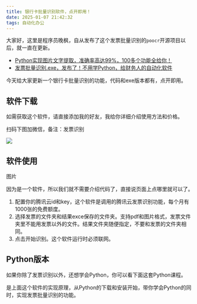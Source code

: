 ```yaml
---
title: 银行卡批量识别软件，点开即用！
date: 2025-01-07 21:42:32
tags: 自动化办公
---
```


大家好，这里是程序员晚枫，自从发布了这个发票批量识别的``poocr``开源项目以后，就一直在更新。

- [Python实现图片文字提取，准确率高达99%，100多个功能全给你！](https://mp.weixin.qq.com/s/tg-0yuItjZj0O0UEksl5ag)
- [发票批量识别.exe，发布了！不用学Python，给财务人的自动化软件](https://mp.weixin.qq.com/s/p973HyfjegdDUuHgGQTPqg)

今天给大家更新一个银行卡批量识别的功能，代码和exe版本都有，点开即用。


## 软件下载

如需获取这个软件，请直接添加我的好友，我给你详细介绍使用方法和价格。

扫码下图加微信，备注：发票识别

![](https://python-office-1300615378.cos.ap-chongqing.myqcloud.com/wechat/wechat.jpg)


## 软件使用

图片

因为是一个软件，所以我们就不需要介绍代码了，直接说页面上点哪里就可以了。

1. 配置你的腾讯云id和key，这个软件是调用的腾讯云发票识别功能，每个月有1000张的免费额度。
2. 选择发票的文件夹和结果exce保存的文件夹。支持pdf和图片格式，发票文件夹里不能用发票以外的文件。结果文件夹随便指定，不要和发票的文件夹相同。
3. 点击开始识别。这个软件运行时必须联网。

## Python版本

如果你除了发票识别以外，还想学会Python，你可以看下面这套Python课程。

是上面这个软件的实现原理，从Python的下载和安装开始，带你学会Python的同时，实现发票批量识别的功能。

